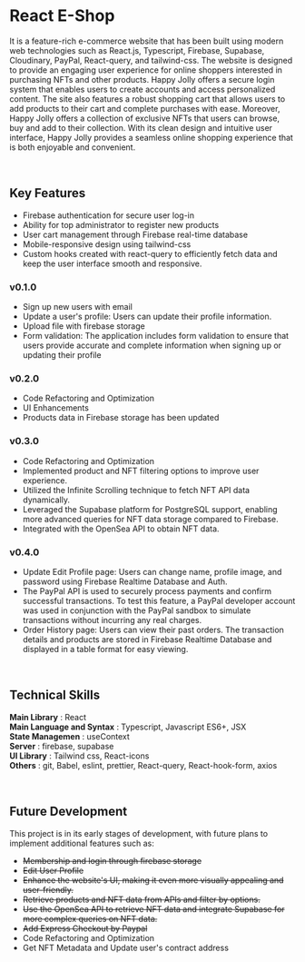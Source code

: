 # React E-Shop

It is a feature-rich e-commerce website that has been built using modern web technologies such as React.js, Typescript, Firebase, Supabase, Cloudinary, PayPal, React-query, and tailwind-css. The website is designed to provide an engaging user experience for online shoppers interested in purchasing NFTs and other products. Happy Jolly offers a secure login system that enables users to create accounts and access personalized content. The site also features a robust shopping cart that allows users to add products to their cart and complete purchases with ease. Moreover, Happy Jolly offers a collection of exclusive NFTs that users can browse, buy and add to their collection. With its clean design and intuitive user interface, Happy Jolly provides a seamless online shopping experience that is both enjoyable and convenient.

<br/>

## Key Features

- Firebase authentication for secure user log-in
- Ability for top administrator to register new products
- User cart management through Firebase real-time database
- Mobile-responsive design using tailwind-css
- Custom hooks created with react-query to efficiently fetch data and keep the user interface smooth and responsive.

### v0.1.0

- Sign up new users with email
- Update a user's profile: Users can update their profile information.
- Upload file with firebase storage
- Form validation: The application includes form validation to ensure that users provide accurate and complete information when signing up or updating their profile

### v0.2.0

- Code Refactoring and Optimization
- UI Enhancements
- Products data in Firebase storage has been updated

### v0.3.0

- Code Refactoring and Optimization
- Implemented product and NFT filtering options to improve user experience.
- Utilized the Infinite Scrolling technique to fetch NFT API data dynamically.
- Leveraged the Supabase platform for PostgreSQL support, enabling more advanced queries for NFT data storage compared to Firebase.
- Integrated with the OpenSea API to obtain NFT data.

### v0.4.0

- Update Edit Profile page: Users can change name, profile image, and password using Firebase Realtime Database and Auth.
- The PayPal API is used to securely process payments and confirm successful transactions. To test this feature, a PayPal developer account was used in conjunction with the PayPal sandbox to simulate transactions without incurring any real charges.
- Order History page: Users can view their past orders. The transaction details and products are stored in Firebase Realtime Database and displayed in a table format for easy viewing.

<br/>

## Technical Skills

<b>Main Library</b> : React <br/>
<b>Main Language and Syntax</b> : Typescript, Javascript ES6+, JSX <br/>
<b>State Managemen</b> : useContext <br/>
<b>Server</b> : firebase, supabase <br/>
<b>UI Library</b> : Tailwind css, React-icons <br/>
<b>Others</b> : git, Babel, eslint, prettier, React-query, React-hook-form, axios <br/>

<br/>

## Future Development

This project is in its early stages of development, with future plans to implement additional features such as:

- ~~Membership and login through firebase storage~~
- ~~Edit User Profile~~
- ~~Enhance the website's UI, making it even more visually appealing and user-friendly.~~
- ~~Retrieve products and NFT data from APIs and filter by options.~~
- ~~Use the OpenSea API to retrieve NFT data and integrate Supabase for more complex queries on NFT data.~~
- ~~Add Express Checkout by Paypal~~
- Code Refactoring and Optimization
- Get NFT Metadata and Update user's contract address
